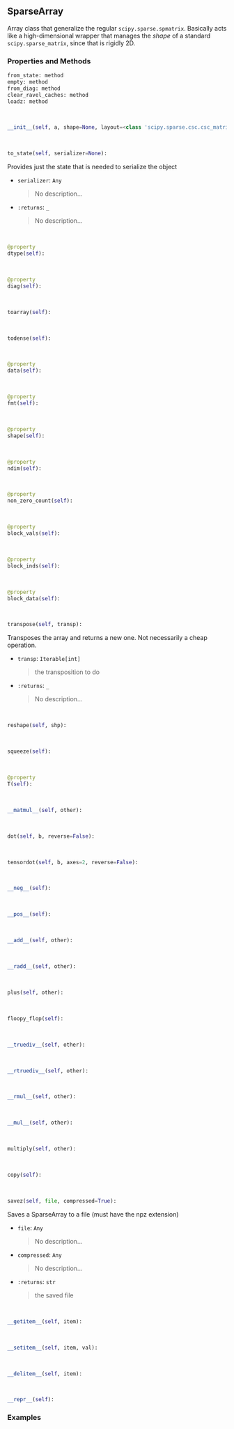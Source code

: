 ## <a id="McUtils.Numputils.Sparse.SparseArray">SparseArray</a>
Array class that generalize the regular `scipy.sparse.spmatrix`.
Basically acts like a high-dimensional wrapper that manages the _shape_ of a standard `scipy.sparse_matrix`, since that is rigidly 2D.

### Properties and Methods
```python
from_state: method
empty: method
from_diag: method
clear_ravel_caches: method
loadz: method
```
<a id="McUtils.Numputils.Sparse.SparseArray.__init__" class="docs-object-method">&nbsp;</a>
```python
__init__(self, a, shape=None, layout=<class 'scipy.sparse.csc.csc_matrix'>, dtype=None, initialize=True): 
```

<a id="McUtils.Numputils.Sparse.SparseArray.to_state" class="docs-object-method">&nbsp;</a>
```python
to_state(self, serializer=None): 
```
Provides just the state that is needed to
        serialize the object
- `serializer`: `Any`
    >No description...
- `:returns`: `_`
    >No description...

<a id="McUtils.Numputils.Sparse.SparseArray.dtype" class="docs-object-method">&nbsp;</a>
```python
@property
dtype(self): 
```

<a id="McUtils.Numputils.Sparse.SparseArray.diag" class="docs-object-method">&nbsp;</a>
```python
@property
diag(self): 
```

<a id="McUtils.Numputils.Sparse.SparseArray.toarray" class="docs-object-method">&nbsp;</a>
```python
toarray(self): 
```

<a id="McUtils.Numputils.Sparse.SparseArray.todense" class="docs-object-method">&nbsp;</a>
```python
todense(self): 
```

<a id="McUtils.Numputils.Sparse.SparseArray.data" class="docs-object-method">&nbsp;</a>
```python
@property
data(self): 
```

<a id="McUtils.Numputils.Sparse.SparseArray.fmt" class="docs-object-method">&nbsp;</a>
```python
@property
fmt(self): 
```

<a id="McUtils.Numputils.Sparse.SparseArray.shape" class="docs-object-method">&nbsp;</a>
```python
@property
shape(self): 
```

<a id="McUtils.Numputils.Sparse.SparseArray.ndim" class="docs-object-method">&nbsp;</a>
```python
@property
ndim(self): 
```

<a id="McUtils.Numputils.Sparse.SparseArray.non_zero_count" class="docs-object-method">&nbsp;</a>
```python
@property
non_zero_count(self): 
```

<a id="McUtils.Numputils.Sparse.SparseArray.block_vals" class="docs-object-method">&nbsp;</a>
```python
@property
block_vals(self): 
```

<a id="McUtils.Numputils.Sparse.SparseArray.block_inds" class="docs-object-method">&nbsp;</a>
```python
@property
block_inds(self): 
```

<a id="McUtils.Numputils.Sparse.SparseArray.block_data" class="docs-object-method">&nbsp;</a>
```python
@property
block_data(self): 
```

<a id="McUtils.Numputils.Sparse.SparseArray.transpose" class="docs-object-method">&nbsp;</a>
```python
transpose(self, transp): 
```
Transposes the array and returns a new one.
        Not necessarily a cheap operation.
- `transp`: `Iterable[int]`
    >the transposition to do
- `:returns`: `_`
    >No description...

<a id="McUtils.Numputils.Sparse.SparseArray.reshape" class="docs-object-method">&nbsp;</a>
```python
reshape(self, shp): 
```

<a id="McUtils.Numputils.Sparse.SparseArray.squeeze" class="docs-object-method">&nbsp;</a>
```python
squeeze(self): 
```

<a id="McUtils.Numputils.Sparse.SparseArray.T" class="docs-object-method">&nbsp;</a>
```python
@property
T(self): 
```

<a id="McUtils.Numputils.Sparse.SparseArray.__matmul__" class="docs-object-method">&nbsp;</a>
```python
__matmul__(self, other): 
```

<a id="McUtils.Numputils.Sparse.SparseArray.dot" class="docs-object-method">&nbsp;</a>
```python
dot(self, b, reverse=False): 
```

<a id="McUtils.Numputils.Sparse.SparseArray.tensordot" class="docs-object-method">&nbsp;</a>
```python
tensordot(self, b, axes=2, reverse=False): 
```

<a id="McUtils.Numputils.Sparse.SparseArray.__neg__" class="docs-object-method">&nbsp;</a>
```python
__neg__(self): 
```

<a id="McUtils.Numputils.Sparse.SparseArray.__pos__" class="docs-object-method">&nbsp;</a>
```python
__pos__(self): 
```

<a id="McUtils.Numputils.Sparse.SparseArray.__add__" class="docs-object-method">&nbsp;</a>
```python
__add__(self, other): 
```

<a id="McUtils.Numputils.Sparse.SparseArray.__radd__" class="docs-object-method">&nbsp;</a>
```python
__radd__(self, other): 
```

<a id="McUtils.Numputils.Sparse.SparseArray.plus" class="docs-object-method">&nbsp;</a>
```python
plus(self, other): 
```

<a id="McUtils.Numputils.Sparse.SparseArray.floopy_flop" class="docs-object-method">&nbsp;</a>
```python
floopy_flop(self): 
```

<a id="McUtils.Numputils.Sparse.SparseArray.__truediv__" class="docs-object-method">&nbsp;</a>
```python
__truediv__(self, other): 
```

<a id="McUtils.Numputils.Sparse.SparseArray.__rtruediv__" class="docs-object-method">&nbsp;</a>
```python
__rtruediv__(self, other): 
```

<a id="McUtils.Numputils.Sparse.SparseArray.__rmul__" class="docs-object-method">&nbsp;</a>
```python
__rmul__(self, other): 
```

<a id="McUtils.Numputils.Sparse.SparseArray.__mul__" class="docs-object-method">&nbsp;</a>
```python
__mul__(self, other): 
```

<a id="McUtils.Numputils.Sparse.SparseArray.multiply" class="docs-object-method">&nbsp;</a>
```python
multiply(self, other): 
```

<a id="McUtils.Numputils.Sparse.SparseArray.copy" class="docs-object-method">&nbsp;</a>
```python
copy(self): 
```

<a id="McUtils.Numputils.Sparse.SparseArray.savez" class="docs-object-method">&nbsp;</a>
```python
savez(self, file, compressed=True): 
```
Saves a SparseArray to a file (must have the npz extension)
- `file`: `Any`
    >No description...
- `compressed`: `Any`
    >No description...
- `:returns`: `str`
    >the saved file

<a id="McUtils.Numputils.Sparse.SparseArray.__getitem__" class="docs-object-method">&nbsp;</a>
```python
__getitem__(self, item): 
```

<a id="McUtils.Numputils.Sparse.SparseArray.__setitem__" class="docs-object-method">&nbsp;</a>
```python
__setitem__(self, item, val): 
```

<a id="McUtils.Numputils.Sparse.SparseArray.__delitem__" class="docs-object-method">&nbsp;</a>
```python
__delitem__(self, item): 
```

<a id="McUtils.Numputils.Sparse.SparseArray.__repr__" class="docs-object-method">&nbsp;</a>
```python
__repr__(self): 
```

### Examples


